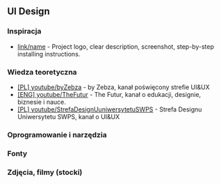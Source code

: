 ## UI Design


### Inspiracja
- [link/name](https://www.figma.com/c/plugin/733159460536249875/A11y---Color-Contrast-Checker) - Project logo, clear description, screenshot, step-by-step installing instructions.

### Wiedza teoretyczna
- [[PL] youtube/byZebza](https://www.youtube.com/channel/UCZSXad7GZV9MK7zGBkCiivw?fbclid=IwAR0dYWW8i5r8VTqaCvEL5-9ks7zIXX9EHKFmsWkkrHeJ6q_srocxlL5MZ0k) - by Zebza, kanał poświęcony strefie UI&UX
- [[ENG] youtube/TheFutur](https://www.youtube.com/channel/UC-b3c7kxa5vU-bnmaROgvog?fbclid=IwAR3RKq_9cd-ep2_keuzWUs5nrVP3d-HxmYOUGGIfvW6pAMjpqI8V6wu_sXo) - The Futur, kanał o edukacji, designie, biznesie i nauce.
- [[PL] youtube/StrefaDesignUuniwersytetuSWPS](https://www.youtube.com/channel/UCL-AjsRT81k_DMtJztRtXVA?fbclid=IwAR3jGJ7RVf7nBNuiz3b0tiH-rEHayg2gPRA-7hAe5QtXI8sr62hw8C18Tao) - Strefa Designu Uniwersytetu SWPS, kanał o UI&UX


### Oprogramowanie i narzędzia

### Fonty

### Zdjęcia, filmy (stocki)
